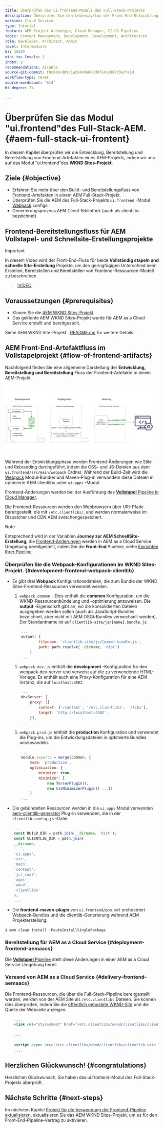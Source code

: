 ```yaml
---
title: Überprüfen des ui.frontend-Moduls des Full-Stack-Projekts
description: Überprüfen Sie den Lebenszyklus der Front-End-Entwicklung, -Bereitstellung und -Bereitstellung eines maven-basierten AEM Sites-Vollstapelprojekts.
version: Cloud Service
type: Tutorial
feature: AEM Project Archetype, Cloud Manager, CI-CD Pipeline
topic: Content Management, Development, Development, Architecture
role: Developer, Architect, Admin
level: Intermediate
kt: 10689
mini-toc-levels: 1
index: y
recommendations: disable
source-git-commit: f0c6e6cd09c1a2944de667d9f14a2d87d3e2fe1d
workflow-type: tm+mt
source-wordcount: '614'
ht-degree: 2%

---
```



# Überprüfen Sie das Modul &quot;ui.frontend&quot;des Full-Stack-AEM. {#aem-full-stack-ui-frontent}

In diesem Kapitel überprüfen wir die Entwicklung, Bereitstellung und Bereitstellung von Frontend-Artefakten eines AEM-Projekts, indem wir uns auf das Modul &quot;ui.frontend&quot;des __WKND Sites-Projekt__.


## Ziele {#objective}

* Erfahren Sie mehr über den Build- und Bereitstellungsfluss von Frontend-Artefakten in einem AEM Full-Stack-Projekt.
* Überprüfen Sie die AEM des Full-Stack-Projekts `ui.frontend` -Modul [Webpack](https://webpack.js.org/) configs
* Generierungsprozess AEM Client-Bibliothek (auch als clientlibs bezeichnet)

## Frontend-Bereitstellungsfluss für AEM Vollstapel- und Schnellsite-Erstellungsprojekte

>[!IMPORTANT]
>
>In diesem Video wird der Front-End-Fluss für beide **Vollständig stapeln und schnelle Site-Erstellung** Projekte, um den geringfügigen Unterschied beim Erstellen, Bereitstellen und Bereitstellen von Frontend-Ressourcen-Modell zu beschreiben.

>[!VIDEO](https://video.tv.adobe.com/v/3409344/)

## Voraussetzungen {#prerequisites}


* Klonen Sie die [AEM WKND Sites-Projekt](https://github.com/adobe/aem-guides-wknd)
* Das geklonte AEM WKND Sites-Projekt wurde für AEM as a Cloud Service erstellt und bereitgestellt.

Siehe AEM WKND Site-Projekt . [README.md](https://github.com/adobe/aem-guides-wknd/blob/main/README.md) für weitere Details.

## AEM Front-End-Artefaktfluss im Vollstapelprojekt {#flow-of-frontend-artifacts}

Nachfolgend finden Sie eine allgemeine Darstellung der __Entwicklung, Bereitstellung und Bereitstellung__ Fluss der Frontend-Artefakte in einem AEM-Projekt.

![Entwicklung, Bereitstellung und Bereitstellung von Frontend-Artefakten](assets/Dev-Deploy-Delivery-AEM-Project.png)


Während der Entwicklungsphase werden Frontend-Änderungen wie Stile und Rebranding durchgeführt, indem die CSS- und JS-Dateien aus dem `ui.frontend/src/main/webpack` Ordner. Während der Build-Zeit wird die [Webpack](https://webpack.js.org/) Modul-Bundler und Maven-Plug-in verwandeln diese Dateien in optimierte AEM clientlibs unter `ui.apps` -Modul.

Frontend-Änderungen werden bei der Ausführung des [__Vollstapel__ Pipeline in Cloud Manager](https://experienceleague.adobe.com/docs/experience-manager-cloud-service/content/implementing/using-cloud-manager/cicd-pipelines/introduction-ci-cd-pipelines.html).

Die Frontend-Ressourcen werden den Webbrowsern über URI-Pfade bereitgestellt, die mit `/etc.clientlibs/`, und werden normalerweise im Dispatcher und CDN AEM zwischengespeichert.


>[!NOTE]
>
> Entsprechend wird in der Variablen __Journey zur AEM SchnellSite-Erstellung__, die [Frontend-Änderungen](https://experienceleague.adobe.com/docs/experience-manager-cloud-service/content/sites/administering/site-creation/quick-site/customize-theme.html) werden in AEM as a Cloud Service Umgebung bereitgestellt, indem Sie die __Front-End__ Pipeline, siehe [Einrichten Ihrer Pipeline](https://experienceleague.adobe.com/docs/experience-manager-cloud-service/content/sites/administering/site-creation/quick-site/pipeline-setup.html)

### Überprüfen Sie die Webpack-Konfigurationen im WKND Sites-Projekt. {#development-frontend-webpack-clientlib}

* Es gibt drei __Webpack__ Konfigurationsdateien, die zum Bundle der WKND Sites-Frontend-Ressourcen verwendet werden.

   1. `webpack.common` - Dies enthält die __common__ Konfiguration, um die WKND-Ressourcenbündelung und -optimierung anzuweisen. Die __output__ -Eigenschaft gibt an, wo die konsolidierten Dateien ausgegeben werden sollen (auch als JavaScript-Bundles bezeichnet, aber nicht mit AEM OSGi-Bundles verwechselt werden). Der Standardname ist auf `clientlib-site/js/[name].bundle.js`.

   ```javascript
       ...
       output: {
               filename: 'clientlib-site/js/[name].bundle.js',
               path: path.resolve(__dirname, 'dist')
           }
       ...    
   ```

   1. `webpack.dev.js` enthält die __development__ -Konfiguration für den webpack-dev-server und verweist auf die zu verwendende HTML-Vorlage. Es enthält auch eine Proxy-Konfiguration für eine AEM Instanz, die auf `localhost:4502`.

   ```javascript
       ...
       devServer: {
           proxy: [{
               context: ['/content', '/etc.clientlibs', '/libs'],
               target: 'http://localhost:4502',
           }],
       ...    
   ```

   1. `webpack.prod.js` enthält die __production__ Konfiguration und verwendet die Plug-ins, um die Entwicklungsdateien in optimierte Bundles umzuwandeln.

   ```javascript
       ...
       module.exports = merge(common, {
           mode: 'production',
           optimization: {
               minimize: true,
               minimizer: [
                   new TerserPlugin(),
                   new CssMinimizerPlugin({ ...})
           }
       ...    
   ```


* Die gebündelten Ressourcen werden in die `ui.apps` Modul verwenden [aem-clientlib-generator](https://www.npmjs.com/package/aem-clientlib-generator) Plug-in verwenden, die in der `clientlib.config.js` -Datei.

```javascript
    ...
    const BUILD_DIR = path.join(__dirname, 'dist');
    const CLIENTLIB_DIR = path.join(
    __dirname,
    '..',
    'ui.apps',
    'src',
    'main',
    'content',
    'jcr_root',
    'apps',
    'wknd',
    'clientlibs'
    );
    ...
```

* Die __frontend-maven-plugin__ von `ui.frontend/pom.xml` orchestriert Webpack-Bundles und die clientlib-Generierung während AEM Projekterstellung.

`$ mvn clean install -PautoInstallSinglePackage`

### Bereitstellung für AEM as a Cloud Service {#deployment-frontend-aemaacs}

Die [__Vollstapel__ Pipeline](https://experienceleague.adobe.com/docs/experience-manager-cloud-service/content/implementing/using-cloud-manager/cicd-pipelines/introduction-ci-cd-pipelines.html?#full-stack-pipeline) stellt diese Änderungen in einer AEM as a Cloud Service Umgebung bereit.


### Versand von AEM as a Cloud Service {#delivery-frontend-aemaacs}

Die Frontend-Ressourcen, die über die Full-Stack-Pipeline bereitgestellt werden, werden von der AEM Site als `/etc.clientlibs` Dateien. Sie können dies überprüfen, indem Sie die [öffentlich gehostete WKND-Site](https://wknd.site/content/wknd/us/en.html) und die Quelle der Webseite anzeigen.

```html
    ....
    <link rel="stylesheet" href="/etc.clientlibs/wknd/clientlibs/clientlib-site.lc-181cd4102f7f49aa30eea548a7715c31-lc.min.css" type="text/css">

    ...

    <script async src="/etc.clientlibs/wknd/clientlibs/clientlib-site.lc-d4e7c03fe5c6a405a23b3ca1cc3dcd3d-lc.min.js"></script>
    ....
```

## Herzlichen Glückwunsch! {#congratulations}

Herzlichen Glückwunsch, Sie haben das ui.frontend-Modul des Full-Stack-Projekts überprüft.

## Nächste Schritte {#next-steps}

Im nächsten Kapitel [Projekt für die Verwendung der Frontend-Pipeline aktualisieren](update-project.md), aktualisieren Sie das AEM WKND Sites-Projekt, um es für den Front-End-Pipeline-Vertrag zu aktivieren.

